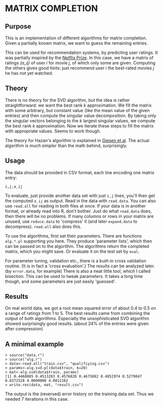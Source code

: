 MATRIX COMPLETION
=================

Purpose
-------
This is an implementation of different algorithms for matrix completion. Given a partially known
matrix, we want to guess the remaining entries.

This can be used for recommendation systems, by predicting user ratings. It was partially inspired
by the [Netflix Prize][Netflix]. In this case, we have a matrix of ratings *(a_ij)* of user *i* for
movie *j*, of which only some are given. Computing the others gives good hints: just recommend user
*i* the best-rated movies *j* he has not yet watched.

Theory
------
There is no theory for the SVD algorithm, but the idea is rather straightforward: we want the best
rank *k* approximation. We fill the matrix with some arbitrary, but constant value (like the mean
value of the given entries) and then compute the singular value decomposition. By taking only the
singular vectors belonging to the *k* largest singular values, we compute the best rank *k*
approximation. Now we iterate these steps to fill the matrix with appropriate values. Seems to work
though.

The theory for Hazan's algorithm is explained in [Giesen et al][Hazan]. The actual algorithm is
much simpler than the math behind, surprisingly.


Usage
-----
The data should be provided in CSV format, each line encoding one matrix entry:

    i,j,a_ij

To evaluate, just provide another data set with just `i,j` lines, you'll then get the computed `a_ij`
as output. Read in the data with `read.data`. You can also use `read.all` for reading in both files
at once. If your data is in another format, or already read into R, don't bother. Just do what
`read.data` does, then there will be no problems. If many columns or rows in your matrix are unused,
use `reduce.data` to 'compress' it (and later `expand.data` to decompress). `read.all` also does this.

To use the algorithms, first set their parameters. There are functions `alg.*.pl` supporting you here.
They produce 'parameter lists', which then can be passed on to the algorithm. The algorithms return the
completed matrix, which you might save. Or evaluate it on the test set by `eval`.

For parameter tuning, validation etc., there is a built-in cross validation routine. (It is in fact a
'cross evaluation'.) The results can be analyzed later. (by `error.data`, for example) There is also a
neat little tool, which I called bisection. This can be used to tweak parameters. It takes a long time
though, and some parameters are just easily 'guessed'.

Results
-------
On real world data, we got a root mean squared error of about 0.4 to 0.5 on a range of ratings from 1
to 5. The best results came from combining the output of both algorithms. Especially the unsophisticated
SVD algorithm showed surprisingly good results. (about 24% of the entries were given after compression)

A minimal example
-----------------

    > source("data.r")
    > source("alg.r")
    > data<-read.all("train.csv", "qualifiying.csv")
    > params<-alg.svd.pl(data$train, k=20)
    > mat<-alg.svd(data$train, params)
    [1] 0.4468885 0.4513283 0.4576820 0.4675882 0.4852974 0.5279047 0.8372528 4.0000000 4.0812162
    > write.res(data, mat, "result.csv")

The output is the (reversed) error history on the training data set. Thus we needed 7 iterations in this
case.

[Netflix]: http://www.netflixprize.com//index "The Netflix Prize"
[Hazan]:   http://theinf2.informatik.uni-jena.de/theinf2_multimedia/Publications/grow_specM.pdf "Joachim Giesen, Martin Jaggi, and Sören Laue: Optimizing over the Growing Spectrahedron"
